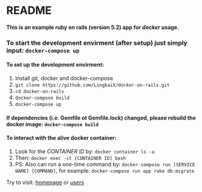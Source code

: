 # README
**This is an example ruby on rails (version 5.2) app for *docker* usage.**

### To start the development envirment (after setup) just simply input: `docker-compose up`

#### To set up the development envirment:
1. Install git, docker and docker-compose
2. `git clone https://github.com/LingkaiX/docker-on-rails.git`
3. `cd docker-on-rails`
4. `docker-compose build`
5. `docker-compose up`

#### If dependencies (i.e. Gemfile ot Gemfile.lock) changed, please rebuild the docker image: `docker-compose build`

#### To interact with the alive docker container:
1. Look for the *CONTAINER ID* by: `docker container ls -a`
2. Then: `docker exec -it [CONTAINER ID] bash`
3. PS: Also can run a one-time command by: `docker-compose run [SERVICE NAME] [COMMAND]`, for example: `docker-compose run app rake db:migrate`

Try to visit: [homepage](http://localhost:3000) or [users](http://localhost:3000/users)